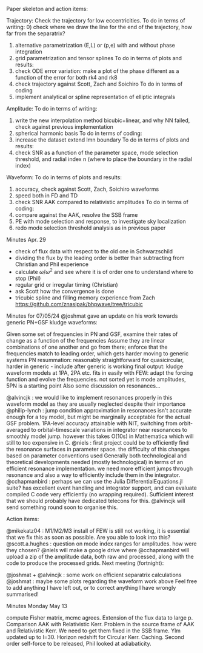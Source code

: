 Paper skeleton and action items:

Trajectory: 
Check the trajectory for low eccentricities.
To do in terms of writing: 
0) check where we draw the line for the end of the trajectory, how far from the separatrix?
1) alternative parametrization (E,L) or (p,e) with and without phase integration
2) grid parametrization and tensor splines
To do in terms of plots and results: 
3) check ODE error variation: make a plot of the phase different as a function of the error for both rk4 and rk8
4) check trajectory against Scott, Zach and Soichiro
To do in terms of coding
5) implement analytical or spline representation of elliptic integrals


Amplitude: 
To do in terms of writing: 
1) write the new interpolation method bicubic+linear, and why NN failed, check against previous implementation
2) spherical harmonic basis
To do in terms of coding:
3) increase the dataset extend lmn boundary
To do in terms of plots and results: 
4) check SNR as a function of the parameter space, mode selection threshold, and radial index n (where to place the boundary in the radial index)

Waveform:
To do in terms of plots and results: 
1) accuracy, check against Scott, Zach, Soichiro waveforms
2) speed both in FD and TD
3) check SNR AAK compared to relativistic amplitudes
To do in terms of coding:
3) compare against the AAK, resolve the SSB frame
4) PE with mode selection and response, to investigate sky localization
5) redo mode selection threshold analysis as in previous paper

Minutes Apr. 29
- check of flux data with respect to the old one in Schwarzschild
- dividing the flux by the leading order is better than subtracting from Christian and Phil experience 
- calculate $\dot \omega / \omega^2$ and see where it is of order one to understand where to stop (Phil)
- regular grid or irregular timing (Christian)
- ask Scott how the convergence is done
- tricubic spline and filling memory experience from Zach https://github.com/znasipak/bhpwave/tree/tricubic

Minutes for 07/05/24
@joshmat gave an update on his work towards generic PN+GSF kludge waveforms:

Given some set of frequencies in PN and GSF, examine their rates of change as a function of the frequencies
Assume they are linear combinations of one another and go from there; enforce that the frequencies match to leading order, which gets harder moving to generic systems
PN resummation: reasonably straightforward for quasicircular, harder in generic - include after generic is working
final output: kludge waveform models at 1PA, 2PA etc.
fits in easily with FEW: adapt the forcing function and evolve the frequencies. not sorted yet is mode amplitudes, 5PN is a starting point
Also some discussion on resonances...

@alvincjk : we would like to implement resonances properly in this waveform model as they are usually neglected despite their importance
@philip-lynch : jump condition approximation in resonances isn't accurate enough for a toy model, but might be marginally acceptable for the actual GSF problem. 1PA-level accuracy attainable with NIT, switching from orbit-averaged to orbital-timescale variations in integrator near resonances to smoothly model jump. however this takes O(10s) in Mathematica which will still to too expensive in C.
@niels : first project could be to efficiently find the resonance surfaces in parameter space. the difficulty of this changes based on parameter conventions used
Generally both technological and theoretical developments needed (mostly technological) in terms of an efficient resonance implementation. we need more efficient jumps through resonance and also a way to efficiently include them in the integrator.
@cchapmanbird : perhaps we can use the Julia DifferentialEquations.jl suite? has excellent event handling and integrator support, and can evaluate compiled C code very efficiently (no wrapping required).
Sufficient interest that we should probably have dedicated telecons for this. @alvincjk will send something round soon to organise this.

Action items:

@mikekatz04 : M1/M2/M3 install of FEW is still not working, it is essential that we fix this as soon as possible. Are you able to look into this?
@scott.a.hughes : question on mode index ranges for amplitudes. how were they chosen?
@niels will make a google drive where @cchapmanbird will upload a zip of the amplitude data, both raw and processed, along with the code to produce the processed grids.
Next meeting (fortnight):

@joshmat + @alvincjk : some work on efficient separatrix calculations
@joshmat : maybe some plots regarding the waveform work above
Feel free to add anything I have left out, or to correct anything I have wrongly summarised!

Minutes Monday May 13

compute Fisher matrix, mcmc agrees. Extension of the flux data to large p. Comparison AAK with Relativistic Kerr. Problem in the source frame of AAK and Relativistic Kerr. We need to get them fixed in the SSB frame. Ylm updated up to l=30. Horizon redshift for Circular Kerr. Caching. Second order self-force to be released, Phil looked at adiabaticity.


